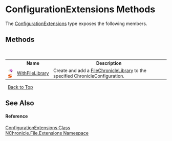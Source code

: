 # ConfigurationExtensions Methods
 

The <a href="T_NChronicle_File_Extensions_ConfigurationExtensions.md">ConfigurationExtensions</a> type exposes the following members.


## Methods
&nbsp;<table><tr><th></th><th>Name</th><th>Description</th></tr><tr><td>![Public method](media/pubmethod.gif "Public method")![Static member](media/static.gif "Static member")</td><td><a href="M_NChronicle_File_Extensions_ConfigurationExtensions_WithFileLibrary.md">WithFileLibrary</a></td><td>
Create and add a <a href="T_NChronicle_File_FileChronicleLibrary.md">FileChronicleLibrary</a> to the specified ChronicleConfiguration.</td></tr></table>&nbsp;
<a href="#configurationextensions-methods">Back to Top</a>

## See Also


#### Reference
<a href="T_NChronicle_File_Extensions_ConfigurationExtensions.md">ConfigurationExtensions Class</a><br /><a href="N_NChronicle_File_Extensions.md">NChronicle.File.Extensions Namespace</a><br />
